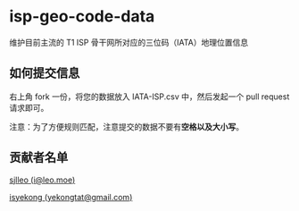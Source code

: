 # isp-geo-code-data
维护目前主流的 T1 ISP 骨干网所对应的三位码（IATA）地理位置信息

## 如何提交信息

右上角 fork 一份，将您的数据放入 IATA-ISP.csv 中，然后发起一个 pull request 请求即可。

注意：为了方便规则匹配，注意提交的数据不要有**空格以及大小写**。

## 贡献者名单

[sjlleo (i@leo.moe)](https://github.com/sjlleo)

[isyekong (yekongtat@gmail.com)](https://github.com/isyekong)
